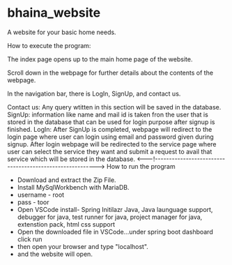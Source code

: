 # bhaina_website

A website for your basic home needs.

How to execute the program:

The index page opens up to the main home page of the website.

Scroll down in the webpage for further details about the contents of the webpage.

In the navigation bar, there is LogIn, SignUp, and contact us.

Contact us: Any query wtitten in this section will be saved in the database.
SignUp: information like name and mail id is taken fron the user that is stored in the database that can be used for login purpose after signup is finished.
LogIn: After SignUp is completed, webpage will redirect to the login page where user can login using email and password given during signup.
After login webpage will be redirected to the service page where user can select the service they want and submit a request to avail that service which will be stored in the database.
<---!--------------------------------------------------------->
How to run the program

* Download and extract the Zip File.
* Install MySqlWorkbench with MariaDB.
* username - root
* pass - toor
* Open VSCode install- Spring Initilazr Java, Java launguage support, debugger for java, test runner for java, project manager for java, extenstion pack, html css support
* Open the downloaded file in VSCode...under spring boot dashboard click run
* then open your browser and type "localhost".
* and the website will open.

